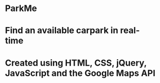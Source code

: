 # ParkMe
# Find an available carpark in real-time

# Created using HTML, CSS, jQuery, JavaScript and the Google Maps API
